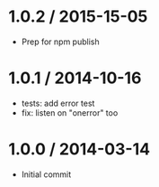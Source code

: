
1.0.2 / 2015-15-05
==================

 * Prep for npm publish

1.0.1 / 2014-10-16
==================

 * tests: add error test
 * fix: listen on "onerror" too

1.0.0 / 2014-03-14
==================

 * Initial commit
